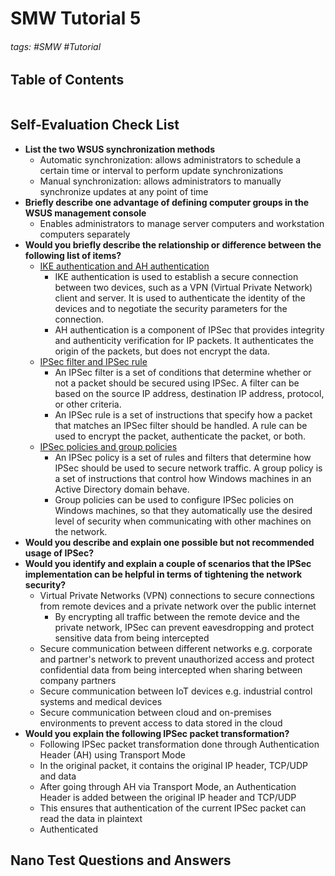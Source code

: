 # SMW Tutorial 5

###### tags: #SMW #Tutorial 

## Table of Contents
```toc
```

## Self-Evaluation Check List
- **List the two WSUS synchronization methods**
	- Automatic synchronization: allows administrators to schedule a certain time or interval to perform update synchronizations
	- Manual synchronization: allows administrators to manually synchronize updates at any point of time
- **Briefly describe one advantage of defining computer groups in the WSUS management console**
	- Enables administrators to manage server computers and workstation computers separately
- **Would you briefly describe the relationship or difference between the following list of items?**
	- <u>IKE authentication and AH authentication</u>
		- IKE authentication is used to establish a secure connection between two devices, such as a VPN (Virtual Private Network) client and server. It is used to authenticate the identity of the devices and to negotiate the security parameters for the connection. 
		- AH authentication is a component of IPSec that provides integrity and authenticity verification for IP packets. It authenticates the origin of the packets, but does not encrypt the data.
	- <u>IPSec filter and IPSec rule</u>
		- An IPSec filter is a set of conditions that determine whether or not a packet should be secured using IPSec. A filter can be based on the source IP address, destination IP address, protocol, or other criteria. 
		- An IPSec rule is a set of instructions that specify how a packet that matches an IPSec filter should be handled. A rule can be used to encrypt the packet, authenticate the packet, or both.
	- <u>IPSec policies and group policies</u>
		- An IPSec policy is a set of rules and filters that determine how IPSec should be used to secure network traffic. A group policy is a set of instructions that control how Windows machines in an Active Directory domain behave. 
		- Group policies can be used to configure IPSec policies on Windows machines, so that they automatically use the desired level of security when communicating with other machines on the network.
- **Would you describe and explain one possible but not recommended usage of IPSec?**
- **Would you identify and explain a couple of scenarios that the IPSec implementation can be helpful in terms of tightening the network security?**
	- Virtual Private Networks (VPN) connections to secure connections from remote devices and a private network over the public internet
		- By encrypting all traffic between the remote device and the private network, IPSec can prevent eavesdropping and protect sensitive data from being intercepted
	- Secure communication between different networks e.g. corporate and partner's network to prevent unauthorized access and protect confidential data from being intercepted when sharing between company partners
	- Secure communication between IoT devices e.g. industrial control systems and medical devices
	- Secure communication between cloud and on-premises environments to prevent access to data stored in the cloud
- **Would you explain the following IPSec packet transformation?**
	- Following IPSec packet transformation done through Authentication Header (AH) using Transport Mode
	- In the original packet, it contains the original IP header, TCP/UDP and data
	- After going through AH via Transport Mode, an Authentication Header is added between the original IP header and TCP/UDP
	- This ensures that authentication of the current IPSec packet can read the data in plaintext
	- Authenticated 

## Nano Test Questions and Answers